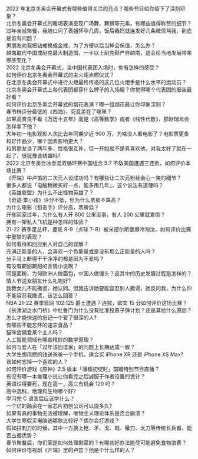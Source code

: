 2022 年北京冬奥会开幕式有哪些值得关注的亮点？哪些节目给你留下了深刻印象？  
北京冬奥会开幕式的暖场表演呈现广场舞、舞狮等元素，有哪些值得称赞的细节？  
过年亲戚聚餐，我随口问了表姐怀孕几周，饭后我妈就连发好几条微信骂我，到底是谁有问题？  
男朋友劝我把钻戒换成金戒，为了方便以后当掉会保值，怎么办？  
越南取代中国成耐克最大制造国，一半以上耐克鞋产自越南，这会给当地发展带来哪些变化？  
2022 北京冬奥会开幕式，当中国代表团入场时，你有怎样的感受？  
如何评价北京冬奥会开幕式的主火炬点燃仪式？  
在北京冬奥会开幕式中进行火炬最终传递的这几位火炬手是什么水平的运动员？  
北京冬奥会开幕式上各代表团都穿什么牌子的入场服？你觉得哪个代表团的服装最好看？  
如何评价北京冬奥会开幕式的烟花表演？哪一组烟花最让你印象深刻？  
春节档评分最低的《四海》，究竟差在了哪里？  
如果高育良不看《万历十五年》而是《高等数学》或者《线性代数》，那赵瑞龙会怎样拿下他？  
大年初一电影观影人次比去年同期少近 900 万，为啥没人看电影了？电影票更贵和好作品少，哪个因素影响更大？  
和男朋友谈了两年多，性格很互补，但一开始就不是真喜欢他，对我太好了就在一起了，很犹豫该结婚吗?  
2022 北京冬奥会冰壶混双循环赛中国组合 5:7 不敌美国遭遇三连败，如何评价本场比赛？  
《开端》中卢笛的二次元人设成功吗？有哪些让二次元粉丝会心一笑的细节？  
很多人都说「电脑稍微买好一点，能多用几年」，这个说法有道理吗？  
《英雄联盟》为什么不出怪物英雄了？  
《奇迹·笨小孩》评分不低，但为什么票房不算高？  
为什么电影《狙击手》评分高，票房低？  
开车回家过年，为什么有人开 800 公里没事，有人 200 公里就累倒？  
拥有一架私人飞机是种怎样的体验？  
21-22 赛季足总杯，曼联 8-9（点球 7-8）被米德尔斯堡爆冷淘汰，如何评价比赛中曼联的表现？  
如何看待和回应别人对自己的误解？  
充满正能量的人，会喜欢一个负能量或是没有那么正能量的人吗？  
分手马上断得干干净净的都是因为不爱吗？  
有没有齁甜齁甜的言情小说啊？  
同是面粉，为何欧洲人做面包，中国人做馒头？这其中的历史发展过程是怎样的？  
情人节送女朋友什么礼物好?  
我教女儿不能撒谎，她认同。但我告诉她要能容忍别人撒谎，她反问我，为什么你不能容忍我撒谎，该怎么回答？  
NBA 21-22 赛季篮网 102:125 爵士遭遇 7 连败，欧文 15 分如何评价这场比赛？  
《长津湖之水门桥》中杜鲁门为什么没有批准投原子弹计划？还是其他什么原因？  
怎么才能快速的忘记一个爱了很深的人?  
有哪些不能忘怀的速冻食品？  
猫咪会偏爱某个主人吗？  
人工智能领域有哪些精妙的数学原理？  
如何与爱人在「过年该回谁家」的问题上长期达成一致？  
大学生想用攒的钱送爸爸一个手机，适合买 iPhone XR 还是 iPhone XS Max?  
该如何忘掉一个喜欢的人？  
如何评价游戏《原神》2.5 版本「薄樱初绽时」前瞻特别节目直播？  
有没有哪一本推理小说让你看完之后诚服于作者设置的诡计？  
英语烂得要死，现在高一，高三有机会 120 吗？  
高中选科，地理和生物哪个好?  
学习完 C 语言后应该学什么？  
一个亿的融资在一家芯片初创公司可以烧多久?  
如果有真的事物无法被理解，唯物主义理论体系是否会崩溃？  
大学生寒假买电脑选哪款比较好？偶尔会打游戏？  
假如拼刺刀的时候，其中一方换上枪、矛、戈、戟、薙刀、太刀等传统长兵器，能否占据优势？  
春节聚餐后，你们家是如何处理剩菜的？有哪些好办法能尽可能避免食物浪费？  
如何评价电视剧《开端》里的卢笛？他是个什么样的人？  
